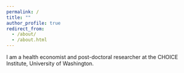 ```yaml
---
permalink: /
title: ""
author_profile: true
redirect_from: 
  - /about/
  - /about.html
---
```

I am a health economist and post-doctoral researcher at the CHOICE Institute, University of Washington.

